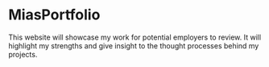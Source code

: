 # MiasPortfolio
This website will showcase my work for potential employers to review. It will highlight my strengths and give insight to the thought processes behind my projects.
